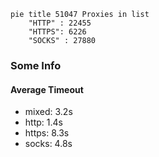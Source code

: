 
```mermaid
pie title 51047 Proxies in list
    "HTTP" : 22455
    "HTTPS": 6226
    "SOCKS" : 27880
```

### Some Info
#### Average Timeout

- mixed: 3.2s
- http: 1.4s
- https: 8.3s
- socks: 4.8s